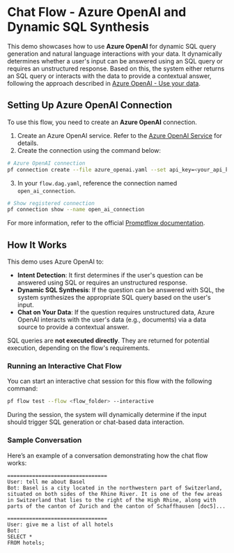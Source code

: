# Chat Flow - Azure OpenAI and Dynamic SQL Synthesis

This demo showcases how to use **Azure OpenAI** for dynamic SQL query generation and natural language interactions with your data. It dynamically determines whether a user's input can be answered using an SQL query or requires an unstructured response. Based on this, the system either returns an SQL query or interacts with the data to provide a contextual answer, following the approach described in [Azure OpenAI - Use your data](https://learn.microsoft.com/en-us/azure/ai-services/openai/use-your-data-quickstart).

## Setting Up Azure OpenAI Connection

To use this flow, you need to create an **Azure OpenAI** connection.

1. Create an Azure OpenAI service. Refer to the [Azure OpenAI Service](https://azure.microsoft.com/en-us/products/cognitive-services/openai-service/) for details.
2. Create the connection using the command below:

```bash
# Azure OpenAI connection
pf connection create --file azure_openai.yaml --set api_key=<your_api_key> api_base=<your_api_base> --name open_ai_connection
```

3. In your `flow.dag.yaml`, reference the connection named `open_ai_connection`.

```bash
# Show registered connection
pf connection show --name open_ai_connection
```

For more information, refer to the official [Promptflow documentation](https://promptflow.azurewebsites.net/community/local/manage-connections.html).

## How It Works

This demo uses Azure OpenAI to:

- **Intent Detection**: It first determines if the user's question can be answered using SQL or requires an unstructured response.
- **Dynamic SQL Synthesis**: If the question can be answered with SQL, the system synthesizes the appropriate SQL query based on the user's input.
- **Chat on Your Data**: If the question requires unstructured data, Azure OpenAI interacts with the user's data (e.g., documents) via a data source to provide a contextual answer.

SQL queries are **not executed directly**. They are returned for potential execution, depending on the flow's requirements.

### Running an Interactive Chat Flow

You can start an interactive chat session for this flow with the following command:

```bash
pf flow test --flow <flow_folder> --interactive
```

During the session, the system will dynamically determine if the input should trigger SQL generation or chat-based data interaction.

### Sample Conversation

Here’s an example of a conversation demonstrating how the chat flow works:

```plaintext
================================
User: tell me about Basel
Bot: Basel is a city located in the northwestern part of Switzerland, situated on both sides of the Rhine River. It is one of the few areas in Switzerland that lies to the right of the High Rhine, along with parts of the canton of Zurich and the canton of Schaffhausen [doc5]...

================================
User: give me a list of all hotels
Bot: 
SELECT *
FROM hotels;
```